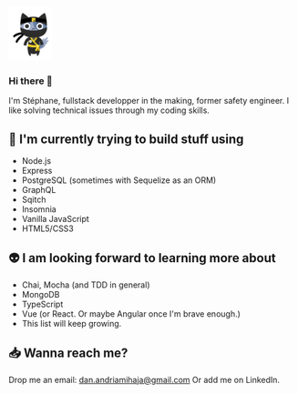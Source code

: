 <img src="https://github.com/Dananando/Dananando/blob/main/img/cover.png" width="15%" height="15%">


### Hi there 👋

I'm Stéphane, fullstack developper in the making, former safety engineer.
I like solving technical issues through my coding skills. 

## :mage: I'm currently trying to build stuff using
- Node.js
- Express
- PostgreSQL (sometimes with Sequelize as an ORM)
- GraphQL
- Sqitch
- Insomnia
- Vanilla JavaScript
- HTML5/CSS3

## :alien: I am looking forward to learning more about
- Chai, Mocha (and TDD in general)
- MongoDB
- TypeScript
- Vue (or React. Or maybe Angular once I'm brave enough.)
- This list will keep growing.

## :inbox_tray: Wanna reach me?
Drop me an email: dan.andriamihaja@gmail.com
Or add me on LinkedIn.


<!--
**Dananando/Dananando** is a ✨ _special_ ✨ repository because its `README.md` (this file) appears on your GitHub profile.

Here are some ideas to get you started:

- 🔭 I’m currently working on ...
- 🌱 I’m currently learning ...
- 👯 I’m looking to collaborate on ...
- 🤔 I’m looking for help with ...
- 💬 Ask me about ...
- 📫 How to reach me: ...
- 😄 Pronouns: ...
- ⚡ Fun fact: ...
-->
